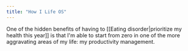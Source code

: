 ```yaml
---
title: "How I Life OS"
---
```

One of the hidden benefits of having to [[Eating disorder|prioritize my health this year]] is that I'm able to start from zero in one of the more aggravating areas of my life: my productivity management.